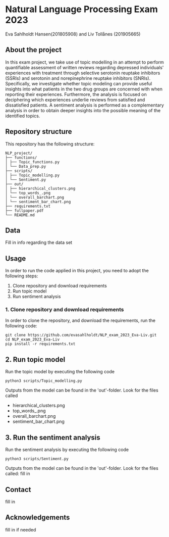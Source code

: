 # Natural Language Processing Exam 2023
Eva Sahlholdt Hansen(201805908) and Liv Tollånes (201905665)

<!-- ABOUT THE PROJECT -->
## About the project
In this exam project, we take use of topic modelling in an attempt to perform quantifiable assessment of written reviews regarding depressed individuals' experiences with treatment through selective serotonin reuptake inhibitors (SSRIs) and serotonin and norepinephrine reuptake inhibitors (SNRIs). Specifically, we investigate whether topic modeling can provide useful insights into what patients in the two drug groups are concerned with when reporting their experiences. Furthermore, the analysis is focused on deciphering which experiences underlie reviews from satisfied and dissatisfied patients. A sentiment analysis is performed as a complementary analysis in order to obtain deeper insights into the possible meaning of the identified topics. 
 
 <!-- REPOSITORY STRUCTURE -->
## Repository structure
This repository has the following structure:
```
NLP_project/
├── functions/
│ ├── Topic_functions.py
│ └── Data_prep.py
├── scripts/
│ ├── Topic_modelling.py
│ └── Sentiment.py
├── out/
│ ├── hierarchical_clusters.png
│ └── top_words_.png
│ └── overall_barchart.png
│ └── sentiment_bar_chart.png
├── requirements.txt
├── fullpaper.pdf
└── README.md
```
<!-- DATA -->
## Data
Fill in info regarding the data set

 <!-- USAGE -->
## Usage

In order to run the code applied in this project, you need to adopt the following steps:

1. Clone repository and download requirements
2. Run topic model
3. Run sentiment analysis


### 1. Clone repository and download requirements
In order to clone the repository, and download the requirements, run the following code:
```
git clone https://github.com/evasahlholdt/NLP_exam_2023_Eva-Liv.git
cd NLP_exam_2023_Eva-Liv
pip install -r requirements.txt

```
## 2. Run topic model
Run the topic model by executing the following code
```
python3 scripts/Topic_modelling.py
```
Outputs from the model can be found in the 'out'-folder. Look for the files called
- hierarchical_clusters.png
- top_words_.png
- overall_barchart.png
- sentiment_bar_chart.png

## 3. Run the sentiment analysis
Run the sentiment analysis by executing the following code
```
python3 scripts/Sentiment.py
```
Outputs from the model can be found in the 'out'-folder. Look for the files called:
fill in

<!-- CONTACT -->
## Contact
fill in

<!-- ACKNOWLEDGEMENTS -->
## Acknowledgements
fill in if needed


